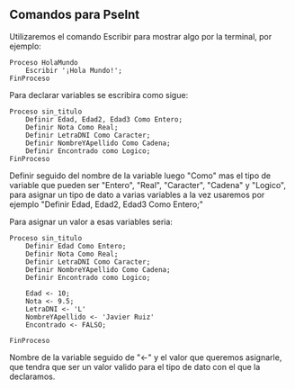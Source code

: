 ## Comandos para PseInt

Utilizaremos el comando Escribir para mostrar algo por la terminal, por ejemplo:

```
Proceso HolaMundo
	Escribir '¡Hola Mundo!';	
FinProceso
```

Para declarar variables se escribira como sigue:

```
Proceso sin_titulo
	Definir Edad, Edad2, Edad3 Como Entero;
	Definir Nota Como Real;
	Definir LetraDNI Como Caracter;
	Definir NombreYApellido Como Cadena;
	Definir Encontrado como Logico;
FinProceso
```

Definir seguido del nombre de la variable luego "Como" mas el tipo de variable que pueden ser "Entero", "Real", "Caracter", "Cadena" y "Logico", para asignar un tipo de dato a varias variables a la vez usaremos por ejemplo "Definir Edad, Edad2, Edad3 Como Entero;"

Para asignar un valor a esas variables seria:

```
Proceso sin_titulo
	Definir Edad Como Entero;
	Definir Nota Como Real;
	Definir LetraDNI Como Caracter;
	Definir NombreYApellido Como Cadena;
	Definir Encontrado como Logico;
	
	Edad <- 10;
	Nota <- 9.5;
	LetraDNI <- 'L'
	NombreYApellido <- 'Javier Ruiz'
	Encontrado <- FALSO;
	
FinProceso
```

Nombre de la variable seguido de "<-" y el valor que queremos asignarle, que tendra que ser un valor valido para el tipo de dato con el que la declaramos.
